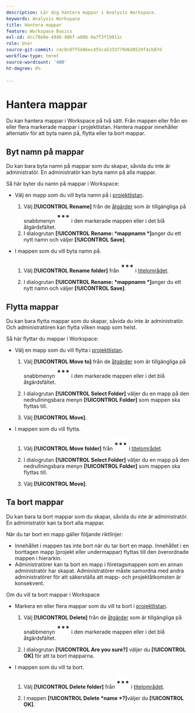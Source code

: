 ```yaml
---
description: Lär dig hantera mappar i Analysis Workspace.
keywords: Analysis Workspace
title: Hantera mappar
feature: Workspace Basics
exl-id: dcc78e0e-49d6-40bf-a606-9a7f3f19911c
role: User
source-git-commit: c4c8c0ff5d46ec455ca5333f79d6d8529f4cb87d
workflow-type: tm+mt
source-wordcount: '400'
ht-degree: 0%

---
```



# Hantera mappar

Du kan hantera mappar i Workspace på två sätt. Från mappen eller från en eller flera markerade mappar i projektlistan. Hantera mappar innehåller alternativ för att byta namn på, flytta eller ta bort mappar.

## Byt namn på mappar

Du kan bara byta namn på mappar som du skapar, såvida du inte är administratör. En administratör kan byta namn på alla mappar.

Så här byter du namn på mappar i Workspace:

* Välj en mapp som du vill byta namn på i [projektlistan](/help/analysis-workspace/build-workspace-project/freeform-overview.md#project-list).

   1. Välj **[!UICONTROL Rename]** från de [åtgärder](/help/analysis-workspace/build-workspace-project/freeform-overview.md#actions) som är tillgängliga på snabbmenyn ![Mer](/help/assets/icons/More.svg) i den markerade mappen eller i det blå åtgärdsfältet.
   1. I dialogrutan **[!UICONTROL Rename: *mappnamn *]**&#x200B;anger du ett nytt namn och väljer **[!UICONTROL Save]**.

* I mappen som du vill byta namn på.

   1. Välj **[!UICONTROL Rename folder]** från ![Mer](/help/assets/icons/More.svg) i [titelområdet](/help/analysis-workspace/build-workspace-project/freeform-overview.md#title-area).

   1. I dialogrutan **[!UICONTROL Rename: *mappnamn *]**&#x200B;anger du ett nytt namn och väljer **[!UICONTROL Save]**.


## Flytta mappar

Du kan bara flytta mappar som du skapar, såvida du inte är administratör. Och administratören kan flytta vilken mapp som helst.

Så här flyttar du mappar i Workspace:

* Välj en mapp som du vill flytta i [projektlistan](/help/analysis-workspace/build-workspace-project/freeform-overview.md#project-list).

   1. Välj **[!UICONTROL Move to]** från de [åtgärder](/help/analysis-workspace/build-workspace-project/freeform-overview.md#actions) som är tillgängliga på snabbmenyn ![Mer](/help/assets/icons/More.svg) i den markerade mappen eller i det blå åtgärdsfältet.
   1. I dialogrutan **[!UICONTROL Select Folder]** väljer du en mapp på den nedrullningsbara menyn **[!UICONTROL Folder]** som mappen ska flyttas till.

   1. Välj **[!UICONTROL Move]**.

* I mappen som du vill flytta.

   1. Välj **[!UICONTROL Move folder]** från ![Mer](/help/assets/icons/More.svg) i [titelområdet](/help/analysis-workspace/build-workspace-project/freeform-overview.md#title-area).

   1. I dialogrutan **[!UICONTROL Select Folder]** väljer du en mapp på den nedrullningsbara menyn **[!UICONTROL Folder]** som mappen ska flyttas till.

   1. Välj **[!UICONTROL Move]**.


## Ta bort mappar

Du kan bara ta bort mappar som du skapar, såvida du inte är administratör. En administratör kan ta bort alla mappar.

När du tar bort en mapp gäller följande riktlinjer:

* Innehållet i mappen tas inte bort när du tar bort en mapp. Innehållet i en borttagen mapp (projekt eller undermappar) flyttas till den överordnade mappen i hierarkin.
* Administratörer kan ta bort en mapp i företagsmappen som en annan administratör har skapat. Administratörer måste samordna med andra administratörer för att säkerställa att mapp- och projektåtkomsten är konsekvent.

Om du vill ta bort mappar i Workspace

* Markera en eller flera mappar som du vill ta bort i [projektlistan](/help/analysis-workspace/build-workspace-project/freeform-overview.md#project-list).

   1. Välj **[!UICONTROL Delete]** från de [åtgärder](/help/analysis-workspace/build-workspace-project/freeform-overview.md#actions) som är tillgängliga på snabbmenyn ![Mer](/help/assets/icons/More.svg) i den markerade mappen eller i det blå åtgärdsfältet.

   1. I dialogrutan **[!UICONTROL Are you sure?]** väljer du **[!UICONTROL OK]** för att ta bort mapparna.

* I mappen som du vill ta bort.

   1. Välj **[!UICONTROL Delete folder]** från ![Mer](/help/assets/icons/More.svg) i [titelområdet](/help/analysis-workspace/build-workspace-project/freeform-overview.md#title-area).

   1. I mappen **[!UICONTROL Delete *name *?]**&#x200B;väljer du **[!UICONTROL OK]**.

